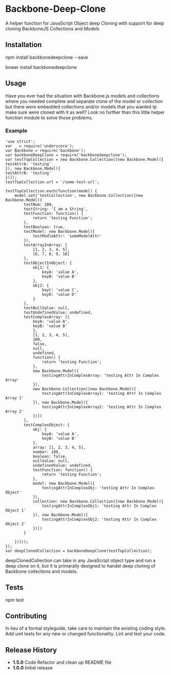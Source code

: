 # Backbone-Deep-Clone
A helper function for JavaScript Object deep Cloning with support for deep cloning BackboneJS Collections and Models

**Installation**
------------------------
  npm install backbonedeepclone --save

  bower install backbonedeepclone

**Usage**
----------
Have you ever had the situation with Backbone.js models and collections where you needed complete and separate clone of the model or collection but there were embedded collections and/or models that you wanted tp make sure were cloned with it as well? Look no further than this little helper function module to solve those problems.

### **Example**
    'use strict';
    var _ = require('underscore');
    var Backbone = require('backbone');
    var backboneDeepClone = require('backbonedeepclone');
    var testTopCollection = new Backbone.Collection([new Backbone.Model({
    testAttrA: 'testing'
    }), new Backbone.Model({
    testAttrB: 'testing'
    })]);
    testTopCollection.url = '/some-test-url';

    testTopCollection.each(function(model) {
        model.set('testCollection', new Backbone.Collection([new Backbone.Model({
            testNum: 100,
            testString: 'I am a String',
            testFunction: function() {
                return 'testing Function';
            },
            testBoolean: true,
            testModel: new Backbone.Model({
                testModleAttr: 'someModelAttr'
            }),
            testArrayInArray: [
                [1, 2, 3, 4, 5],
                [6, 7, 8, 9, 10]
            ],
            testObjectInObject: {
                obj1: {
                    keyA: 'value A',
                    keyB: 'value B'
                },
                obj2: {
                    keyC: 'value C',
                    keyD: 'value D'
                }
            },
            testNullValue: null,
            testUndefinedValue: undefined,
            testComplexArray: [{
                keyA: 'value A',
                keyB: 'value B'
                },
                [1, 2, 3, 4, 5],
                100,
                false,
                null,
                undefined,
                function() {
                    return 'testing Function';
                },
                new Backbone.Model({
                    testingAttrInComplexArray: 'testing Attr In Complex Array'
                }),
                new Backbone.Collection([new Backbone.Model({
                    testingAttrInComplexArray1: 'testing Attr In Complex Array 1'
                }), new Backbone.Model({
                    testingAttrInComplexArray2: 'testing Attr In Complex Array 2'
                })])
            ],
            testComplexObject: {
                obj: {
                    keyA: 'value A',
                    keyB: 'value B'
                },
                array: [1, 2, 3, 4, 5],
                number: 100,
                boolean: false,
                nullValue: null,
                undefinedValue: undefined,
                testFunction: function() {
                    return 'testing Function';
                },
                model: new Backbone.Model({
                    testingAttrInComplexObj: 'testing Attr In Complex Object'
                }),
                collection: new Backbone.Collection([new Backbone.Model({
                    testingAttrInComplexObj1: 'testing Attr In Complex Object 1'
                }), new Backbone.Model({
                    testingAttrInComplexObj2: 'testing Attr In Complex Object 2'
                })])
            }

        })]));
    });
    var deepClonedCollection = backboneDeepClone(testTopCollection);

deepClonedCollection can take in any JavaScript object type and run a deep clone on it, but it is primarally designed to handel deep cloning of Backbone collections and models.

**Tests**
----
  npm test

**Contributing**
-----
In lieu of a formal styleguide, take care to maintain the existing coding style.
Add unit tests for any new or changed functionality. Lint and test your code.

**Release History**
----
* **1.5.0** Code Refactor and clean up README file
* **1.0.0** Initial release